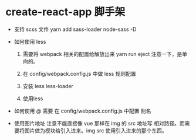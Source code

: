 # create-react-app 脚手架

- 支持 scss 文件
  yarn add sass-loader node-sass -D

- 如何使用 less

  1. 需要将 webpack 相关的配置给解放出来
    yarn run eject    注意一下，是单向的。

  2. 在 config/webpack.config.js 中做 less 规则配置

  3. 安装 less less-loader

  4. 使用less

- 如何使用 @
  需要 在 config/webpack.config.js 中配置 别名

- 使用图片地址
  注意不能直接像 vue 那样在 img 的 src 地址写 相对路径。而需要将图片做为模块给引入进来。img src 使用引入进来的那个东西。
